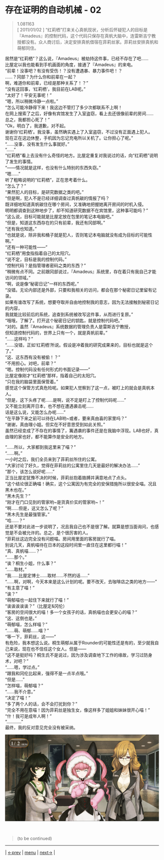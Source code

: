 # 存在证明的自动机械 - 02
> 1.081163  
> [ 2011/01/02 ] “红莉栖”打来关心真帆现状，分析后怀疑犯人的目标是『Amadeus』的控制代码，这个代码只保存在真帆大脑中，连雷斯吉宁教授都没有。众人商讨后，决定安排真帆借宿在菲莉丝家。菲莉丝安排真帆和萌郁同住。

居然是“红莉栖”？这么说，『Amadeus』被劫持这件事，已经不存在了吧……  
比屋定以我也能看到手机画面的角度，接通了『Amadeus』的来电。  
“前辈！没事吧？有没有受伤！？没有遭遇暴、暴力事件吧！？  
 ……？冈部？为什么你和前辈在一起？  
 啊，难道你和前辈，已经是那种关系了！？”  
“没有这回事，‘红莉栖’，我目前在LAB呢。”  
“太好了！平安无事呢！”  
“嗯，所以稍微冷静一点啦。”  
“怎么可能冷静得下来！我这边不管打了多少次都联系不上啊！  
 在网上搜索了之后，好像有宾馆发生了入室盗窃，看上去还很像前辈的房间……  
 总之，我都担心死了！”  
“Ok，明白了，我道歉，对不起。  
 谢谢你‘红莉栖’。我没事，虽然确实遇上了入室盗窃，不过没有正面遇上犯人。  
 现在正在这边休整，手机因为忘记充电所以关机了。让你担心了呢。”  
“……没事，没有发生什么事就好。”  
“……”  
“红莉栖”看上去没有什么奇怪的地方。比屋定重复对我说过的话，向“红莉栖”说明了发生的事情。  
“——情况就是这样，也没有什么特别的东西失窃。”  
“嗯……”  
听了粗略说明的“红莉栖”，正在思考着什么。  
“怎么了？”  
“果然犯人的目标，是研究数据之类的吧。”  
“但是啊，犯人不是已经详细调查过真帆碳的情报了吗？  
 既详细地知道真帆碳住在哪个房间，又准确地把握她离开房间的时机入侵。  
 明明都调查到这种地步了，却不知道研究数据不在宾馆里，这种事可能吗？”  
“这么说，目标可能就是比屋定放在包里的笔记本电脑吧。”  
“但是，知道这东西存在的只有前辈，我还有冈部啊。”  
“还有我也知道。”  
“也就是说，除非我和桶子就是犯人，否则笔记本电脑就没有成为目标的可能性啊。”  
“还有一种可能性——”  
“红莉栖”用食指指着自己的太阳穴。  
“说不定，目标是我的控制代码。”  
“控制代码？是指管理者密码之类的东西？”  
“稍微有点不同。之前跟冈部说过，『Amadeus』系统里，存在着只有我自己才能访问的领域。”  
“啊，说是像“秘密日记”一样的东西呢。”  
“没错。无论内部还是外部，只要和我相关的访问，都会在那个秘密日记里留有记录。  
 如果有谁改写了系统，想要夺取并自由地控制我的意志，因为无法接触到秘密日记的内容，  
 我就能比较前后的系统，追查到系统被改写这件事，从而进行复原。”  
“哦哦，了解了。打开这个秘密日记的钥匙，就是控制代码吧。”  
“对的。虽然『Amadeus』系统数据的管理负责人是雷斯吉宁教授，  
 但知道控制代码的，世界上只有一个，就是真帆前辈。”  
“……这样吗？”  
“……没错，正如‘红莉栖’所说。假设是冲着我的研究成果来的，目标也就是这个了。”  
“这、这东西有没有被偷！？”  
“不用担心。对吧，前辈？”  
“嗯。控制代码没有任何形式的书面记录——”  
比屋定像刚才“红莉栖”那样，指着自己的太阳穴。  
“只在我的脑袋里面保管着。”  
感觉这个保管方式真危险呢。如果犯人觉察到了这一点，被盯上的就会是真帆本人。  
“但是，这下头疼了呢……是啊，说不定是盯上了控制代码呢……”  
 又不能立刻离开日本，也不想在遭遇袭击呢……  
 话是这么说，又能怎么办呢……”  
“在平静下来之前可以待在LAB哟~或者，要来真由喜的家里吗？”  
“谢谢，真由理小姐。但实在不好意思受到如此关照。”  
虽然已经变成了不存在的事情了，篝遇袭的事件还是在我脑中浮现。LAB也好，真由理的家也好，都不能算作是安全的地方。  

“……所以，大家都到我这里来了喵？”  
“……啊。”  
一小时之后，我们全员来到了菲莉丝所住的公寓。  
“大家讨论了好久，觉得在菲莉丝的公寓里住几天是最好的解决办法……”  
“那个，该怎么说好呢……”  
正当比屋定犹豫不决的时候，菲莉丝抱着胳膊并满意地点了点头。  
“这个结论很正确喵！确实，这个公寓因为有完全的安保措施所以很安全喵。况且黑木也在。”  
“黑木先生？”  
“刚才在门口见到的管家哟~是货真价实的管家哟~！”  
“啊……但是，这又怎么了呢？”  
“黑木先生是最强管家。”  
“哈……？”  
还是不要对此进一步说明了，况且我自己也不是很了解。就算是想当面询问，也感觉是不会被允许的。总之，是个很厉害的人。  
“菲莉丝这边完全没有问题喵。房间用里面的客房就行了喵。  
 别说几天，真帆喵待在日本的这段时间里一直住在这里都行喵！”  
“真、真帆喵……？”  
“……那个。”  
“诶？桐生小姐，什么事？”  
“……取材。”  
“我……比屋定博士……取材……不然的话……”  
“……啊，对啊，今天本来是这么计划的呢。要不改天，去咖啡店之类的地方——”  
“有主意了喵！”  
“诶？”  
“萌郁喵也一起住下来就行了喵！”  
“诶诶诶诶诶？”（比屋定&冈伦）  
“客房的空间很大的喵！多一个女孩子的话，真帆喵也会更安心的喵？”  
“这、这倒也是。”  
“萌郁喵，怎么样喵？”  
“……萌、萌郁……喵？”  
“等一下，菲莉丝，这——”  
有危险，我本想这么说。桐生萌郁从属于Rounder的可能性还是有的，至少就我自己来说，现在也不信任这个女人。但是——  
“这不是挺好吗？桐生氏不是说过，因为涉及调查地下工作的缘故，学习过防身术，对吧？”  
“……嗯，学过点。”  
“跟我和冈伦比起来，强得不是一点半点哦。”  
“但是……”  
“怎样喵，萌郁喵？”  
“……我不介意。”  
“决定了喵！”  
“多了两个人的话，会不会打扰到你？”  
“完全不用在意喵！因为菲莉丝是独生女，像这样多了姐姐和妹妹很开心喵！”  
“什！我可是成年人啊！”  
“…………”  
最终，我的反对意见完全没有被采纳。  

![](../img/0076-1.png)


<br/>

> (to be continued)
---

| [←prev](./0075) | [menu](../) | [next→](./0077) |
